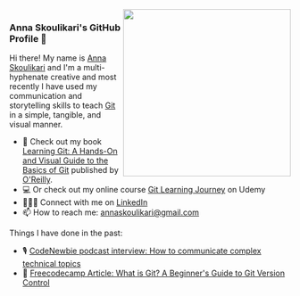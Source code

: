 <img width="300px" align="right" src="https://github.com/annaskoulikari/annaskoulikari/assets/44571108/c9edc3c0-aef8-4caf-9889-86b32d036494"/>

### Anna Skoulikari's GitHub Profile 👋

Hi there! My name is [Anna Skoulikari](https://www.linkedin.com/in/annaskoulikari/) and I'm a multi-hyphenate creative and most recently I have used my communication and storytelling skills to teach [Git](https://git-scm.com/) in a simple, tangible, and visual manner. 

- 📖 Check out my book [Learning Git: A Hands-On and Visual Guide to the Basics of Git](https://www.amazon.com/Learning-Git-Hands-Visual-Basics/dp/1098133919/) published by [O'Reilly](https://learning.oreilly.com/library/view/learning-git/9781098133900/). 
-  💻 Or check out my online course [Git Learning Journey](https://www.udemy.com/course/git-learning-journey/?referralCode=3FA102A7FD43300B5BC2) on Udemy
- 🙋🏼‍♀️ Connect with me on [LinkedIn](https://www.linkedin.com/in/annaskoulikari/)
- 📫 How to reach me: [annaskoulikari@gmail.com](annaskoulikari@gmail.com)

Things I have done in the past:
-  🎙 [CodeNewbie podcast interview: How to communicate complex technical topics](https://www.codenewbie.org/podcast/how-to-communicate-complex-technical-topics)
-  📃 [Freecodecamp Article: What is Git? A Beginner's Guide to Git Version Control](https://www.freecodecamp.org/news/what-is-git-learn-git-version-control/)



<!--
**annaskoulikari/annaskoulikari** is a ✨ _special_ ✨ repository because its `README.md` (this file) appears on your GitHub profile.

Here are some ideas to get you started:

- 🔭 I’m currently working on ...
- 🌱 I’m currently learning ...
- 👯 I’m looking to collaborate on ...
- 🤔 I’m looking for help with ...
- 💬 Ask me about ...
- 📫 How to reach me: ...
- 😄 Pronouns: ...
- ⚡ Fun fact: ...
-->
